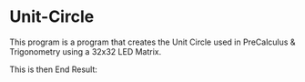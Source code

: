 # Unit-Circle
This program is a program that creates the Unit Circle used in PreCalculus &amp; Trigonometry using a 32x32 LED Matrix.

This is then End Result:

